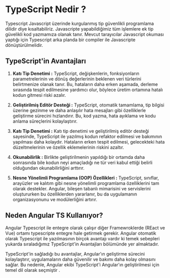 # TypeScript Nedir ?

Typescript Javascript üzerinde kurgulanmış tip güvenlikli programlama dilidir diye kısaltabiliriz. Javascripte yapabildiğimiz tüm işlemlere ek tip güvelikli kod yazmamıza olanak tanır. Mevcut tarayıcılar Javascript okuması yaptığı için Typescript arka planda bir compiler ile Javascripte dönüştürülmelidir.

## TypeScript'in Avantajları

1. **Katı Tip Denetimi :** TypeScript, değişkenlerin, fonksiyonların parametrelerinin ve dönüş değerlerinin beklenen veri türlerini belirtmenize olanak tanır. Bu, hataların daha erken aşamada, derleme sırasında tespit edilmesine yardımcı olur, böylece üretim ortamına hatalı kodun gitmesi riski azalır.

2. **Geliştirilmiş Editör Desteği :** TypeScript, otomatik tamamlama, tip bilgisi üzerine gezinme ve daha anlaşılır hata mesajları gibi özelliklerle geliştirme sürecini hızlandırır. Bu, kod yazma, hata ayıklama ve kodu anlama süreçlerini kolaylaştırır.

3. **Katı Tip Denetimi :** Katı tip denetimi ve geliştirilmiş editör desteği sayesinde, TypeScript ile yazılmış kodun refaktor edilmesi ve bakımının yapılması daha kolaydır. Hataların erken tespit edilmesi, gelecekteki hata düzeltmelerinin ve özellik eklemelerinin riskini azaltır.

4. **Okunabilirlik :** Birlikte geliştirilmenin yapıldığı bir ortamda daha sonrasında bile kodun neyi amaçladığı ne tür veri kabul ettiği belirli olduğundan okunabilirliğini arttırır.

5. **Nesne Yönelimli Programlama (OOP) Özellikleri :** TypeScript, sınıflar, arayüzler ve kalıtım gibi nesne yönelimli programlama özelliklerini tam olarak destekler. Angular, bileşen tabanlı mimarisini ve servislerini oluştururken bu özelliklerden yararlanır, bu da uygulamanın organizasyonunu ve modülerliğini artırır.

## Neden Angular TS Kullanıyor?

Angular Typescript ile entegre olarak çalışır diğer Framewroklerde (REact ve Vue) ortamı typescripte entegre hale getirmek gerekir. Angular otomatik olarak Typescript ile yazılmasının birçok avantajı vardır ki temek sebepleri yukarda sıraladığımız TypeScript'in Avantajları bölümünde yer almaktadır.

TypeScript'in sağladığı bu avantajlar, Angular'ın geliştirme sürecini kolaylaştırır, uygulamaların daha güvenilir ve bakımı daha kolay olmasını sağlar. Bu nedenle, Angular ekibi TypeScript'i Angular'ın geliştirilmesi için temel dil olarak seçmiştir .
